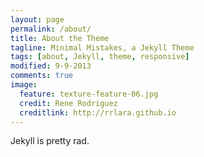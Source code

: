 ```yaml
---
layout: page
permalink: /about/
title: About the Theme
tagline: Minimal Mistakes, a Jekyll Theme
tags: [about, Jekyll, theme, responsive]
modified: 9-9-2013
comments: true
image:
  feature: texture-feature-06.jpg
  credit: Rene Rodriguez
  creditlink: http://rrlara.github.io
---
```


Jekyll is pretty rad.
